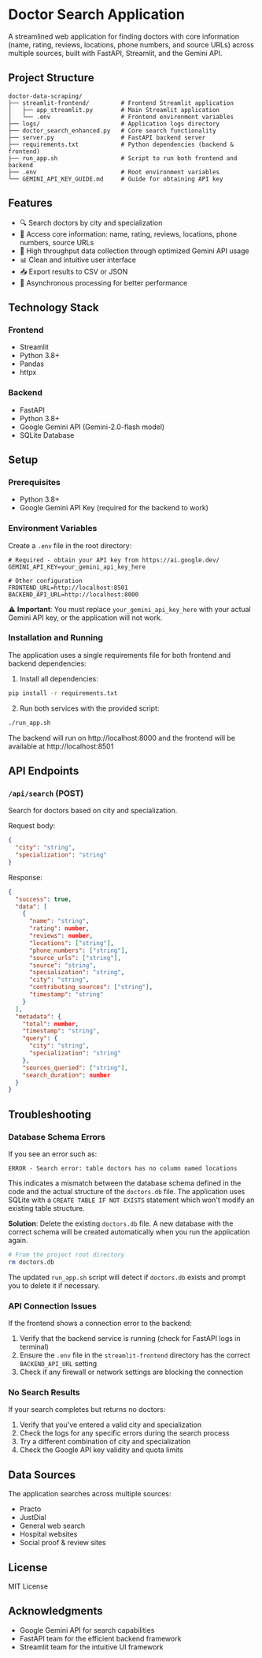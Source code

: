 # Doctor Search Application

A streamlined web application for finding doctors with core information (name, rating, reviews, locations, phone numbers, and source URLs) across multiple sources, built with FastAPI, Streamlit, and the Gemini API.

## Project Structure

```
doctor-data-scraping/
├── streamlit-frontend/         # Frontend Streamlit application
│   ├── app_streamlit.py        # Main Streamlit application
│   └── .env                    # Frontend environment variables
├── logs/                       # Application logs directory
├── doctor_search_enhanced.py   # Core search functionality
├── server.py                   # FastAPI backend server
├── requirements.txt            # Python dependencies (backend & frontend)
├── run_app.sh                  # Script to run both frontend and backend
├── .env                        # Root environment variables
└── GEMINI_API_KEY_GUIDE.md     # Guide for obtaining API key
```

## Features

- 🔍 Search doctors by city and specialization
- 📱 Access core information: name, rating, reviews, locations, phone numbers, source URLs
- 🚀 High throughput data collection through optimized Gemini API usage
- 📊 Clean and intuitive user interface
- 📥 Export results to CSV or JSON
- 🔄 Asynchronous processing for better performance

## Technology Stack

### Frontend
- Streamlit
- Python 3.8+
- Pandas
- httpx

### Backend
- FastAPI
- Python 3.8+
- Google Gemini API (Gemini-2.0-flash model)
- SQLite Database

## Setup

### Prerequisites
- Python 3.8+
- Google Gemini API Key (required for the backend to work)

### Environment Variables
Create a `.env` file in the root directory:
```env
# Required - obtain your API key from https://ai.google.dev/
GEMINI_API_KEY=your_gemini_api_key_here  

# Other configuration
FRONTEND_URL=http://localhost:8501
BACKEND_API_URL=http://localhost:8000
```

⚠️ **Important**: You must replace `your_gemini_api_key_here` with your actual Gemini API key, or the application will not work.

### Installation and Running
The application uses a single requirements file for both frontend and backend dependencies:

1. Install all dependencies:
```bash
pip install -r requirements.txt
```

2. Run both services with the provided script:
```bash
./run_app.sh
```

The backend will run on http://localhost:8000 and the frontend will be available at http://localhost:8501

## API Endpoints

### `/api/search` (POST)
Search for doctors based on city and specialization.

Request body:
```json
{
  "city": "string",
  "specialization": "string"
}
```

Response:
```json
{
  "success": true,
  "data": [
    {
      "name": "string",
      "rating": number,
      "reviews": number,
      "locations": ["string"],
      "phone_numbers": ["string"],
      "source_urls": ["string"],
      "source": "string",
      "specialization": "string",
      "city": "string",
      "contributing_sources": ["string"],
      "timestamp": "string"
    }
  ],
  "metadata": {
    "total": number,
    "timestamp": "string",
    "query": {
      "city": "string",
      "specialization": "string"
    },
    "sources_queried": ["string"],
    "search_duration": number
  }
}
```

## Troubleshooting

### Database Schema Errors

If you see an error such as:
```
ERROR - Search error: table doctors has no column named locations
```

This indicates a mismatch between the database schema defined in the code and the actual structure of the `doctors.db` file. The application uses SQLite with a `CREATE TABLE IF NOT EXISTS` statement which won't modify an existing table structure.

**Solution**: Delete the existing `doctors.db` file. A new database with the correct schema will be created automatically when you run the application again.

```bash
# From the project root directory
rm doctors.db
```

The updated `run_app.sh` script will detect if `doctors.db` exists and prompt you to delete it if necessary.

### API Connection Issues

If the frontend shows a connection error to the backend:

1. Verify that the backend service is running (check for FastAPI logs in terminal)
2. Ensure the `.env` file in the `streamlit-frontend` directory has the correct `BACKEND_API_URL` setting
3. Check if any firewall or network settings are blocking the connection

### No Search Results

If your search completes but returns no doctors:

1. Verify that you've entered a valid city and specialization
2. Check the logs for any specific errors during the search process
3. Try a different combination of city and specialization
4. Check the Google API key validity and quota limits

## Data Sources
The application searches across multiple sources:
- Practo
- JustDial
- General web search
- Hospital websites
- Social proof & review sites

## License
MIT License

## Acknowledgments
- Google Gemini API for search capabilities
- FastAPI team for the efficient backend framework
- Streamlit team for the intuitive UI framework 